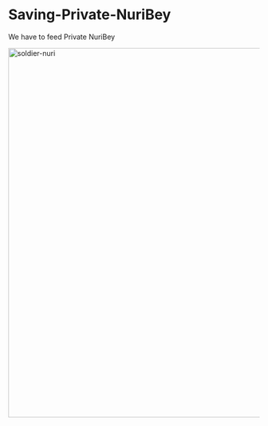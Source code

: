 # Saving-Private-NuriBey
We have to feed Private NuriBey

<img width="741" alt="soldier-nuri" src="https://user-images.githubusercontent.com/4164371/207555591-58cd4b5f-f3d9-4862-8dcb-641434f57bad.png">


